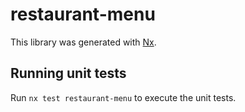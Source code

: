 # restaurant-menu

This library was generated with [Nx](https://nx.dev).

## Running unit tests

Run `nx test restaurant-menu` to execute the unit tests.
